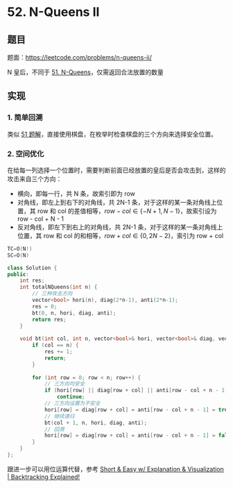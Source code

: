 # 52. N-Queens II

## 题目

题面：https://leetcode.com/problems/n-queens-ii/

N 皇后，不同于 [51. N-Queens](https://leetcode.com/problems/n-queens/)，仅需返回合法放置的数量

## 实现

### 1. 简单回溯

类似 [51 题解](../51.%20N-Queens/README.md)，直接使用棋盘，在枚举时检查棋盘的三个方向来选择安全位置。

### 2. 空间优化

在给每一列选择一个位置时，需要判断前面已经放置的皇后是否会攻击到，这样的攻击来自三个方向：

* 横向，即每一行，共 N 条，故索引即为 row
* 对角线，即左上到右下的对角线，共 2N-1 条，对于这样的某一条对角线上位置，其 row 和 col 的差值相等，$row - col  \in \{-N+1, N-1\}$，故索引设为 row - col + N - 1
* 反对角线，即左下到右上的对角线，共 2N-1 条，对于这样的某一条对角线上位置，其 row 和 col 的和相等，$row + col \in \{0, 2N-2\}$，索引为 row + col

``` c++
TC=O(N!)
SC=O(N)

class Solution {
public:
    int res;
    int totalNQueens(int n) {
        // 三种攻击方向
        vector<bool> hori(n), diag(2*n-1), anti(2*n-1);
        res = 0;
        bt(0, n, hori, diag, anti);
        return res;
    }
    
    void bt(int col, int n, vector<bool>& hori, vector<bool>& diag, vector<bool>& anti) {
        if (col == n) {
            res += 1;
            return;
        }
        
        for (int row = 0; row < n; row++) {
            // 三方向均安全
            if (hori[row] || diag[row + col] || anti[row - col + n - 1])
                continue;
            // 三方向设置为不安全
            hori[row] = diag[row + col] = anti[row - col + n - 1] = true;
            // 继续递归
            bt(col + 1, n, hori, diag, anti);
            // 回溯
            hori[row] = diag[row + col] = anti[row - col + n - 1] = false;
        }
    }
};
```

跟进一步可以用位运算代替，参考 [Short & Easy w/ Explanation & Visualization | Backtracking Explained!](https://leetcode.com/problems/n-queens-ii/discuss/1237811/Short-and-Easy-w-Explanation-and-Visualization-or-Backtracking-Explained!)


